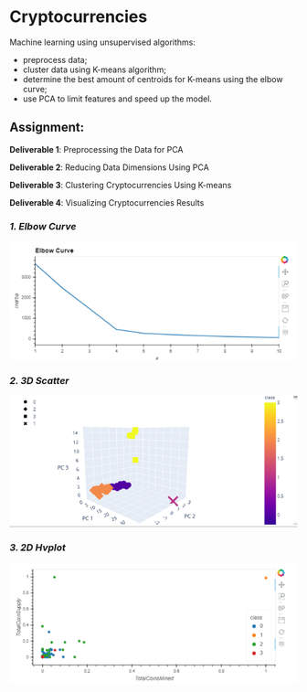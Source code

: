 # Cryptocurrencies

Machine learning using unsupervised algorithms: 
* preprocess data;
* cluster data using K-means algorithm;
* determine the best amount of centroids for K-means using the elbow curve; 
* use PCA to limit features and speed up the model.

## Assignment:

**Deliverable 1**: Preprocessing the Data for PCA

**Deliverable 2**: Reducing Data Dimensions Using PCA

**Deliverable 3**: Clustering Cryptocurrencies Using K-means

**Deliverable 4**: Visualizing Cryptocurrencies Results

### *1. Elbow Curve*

![](https://github.com/jojobear2020/Cryptocurrencies/blob/main/images/elbow_curve.PNG)

### *2. 3D Scatter*

![](https://github.com/jojobear2020/Cryptocurrencies/blob/main/images/3-D_scatter.PNG)

### *3. 2D Hvplot*

![](https://github.com/jojobear2020/Cryptocurrencies/blob/main/images/hvplot.table_image.PNG)

